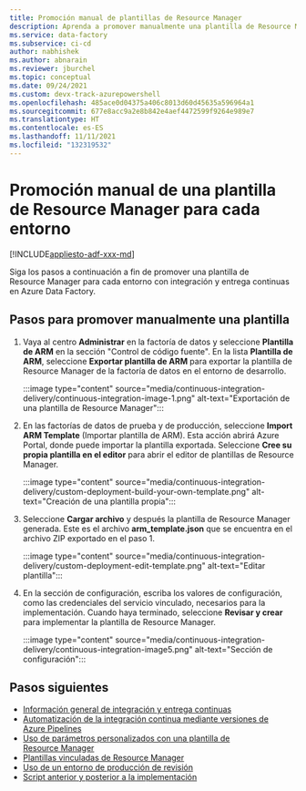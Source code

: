 ```yaml
---
title: Promoción manual de plantillas de Resource Manager
description: Aprenda a promover manualmente una plantilla de Resource Manager para varios entornos con integración y entrega continuas en Azure Data Factory.
ms.service: data-factory
ms.subservice: ci-cd
author: nabhishek
ms.author: abnarain
ms.reviewer: jburchel
ms.topic: conceptual
ms.date: 09/24/2021
ms.custom: devx-track-azurepowershell
ms.openlocfilehash: 485ace0d04375a406c8013d60d45635a596964a1
ms.sourcegitcommit: 677e8acc9a2e8b842e4aef4472599f9264e989e7
ms.translationtype: HT
ms.contentlocale: es-ES
ms.lasthandoff: 11/11/2021
ms.locfileid: "132319532"
---
```

# <a name="manually-promote-a-resource-manager-template-to-each-environment"></a>Promoción manual de una plantilla de Resource Manager para cada entorno

[!INCLUDE[appliesto-adf-xxx-md](includes/appliesto-adf-xxx-md.md)]

Siga los pasos a continuación a fin de promover una plantilla de Resource Manager para cada entorno con integración y entrega continuas en Azure Data Factory.

## <a name="steps-to-manually-promote-a-template"></a>Pasos para promover manualmente una plantilla

1. Vaya al centro **Administrar** en la factoría de datos y seleccione **Plantilla de ARM** en la sección "Control de código fuente". En la lista **Plantilla de ARM**, seleccione **Exportar plantilla de ARM** para exportar la plantilla de Resource Manager de la factoría de datos en el entorno de desarrollo.

   :::image type="content" source="media/continuous-integration-delivery/continuous-integration-image-1.png" alt-text="Exportación de una plantilla de Resource Manager":::

1. En las factorías de datos de prueba y de producción, seleccione **Import ARM Template** (Importar plantilla de ARM). Esta acción abrirá Azure Portal, donde puede importar la plantilla exportada. Seleccione **Cree su propia plantilla en el editor** para abrir el editor de plantillas de Resource Manager.

   :::image type="content" source="media/continuous-integration-delivery/custom-deployment-build-your-own-template.png" alt-text="Creación de una plantilla propia"::: 

1. Seleccione **Cargar archivo** y después la plantilla de Resource Manager generada. Este es el archivo **arm_template.json** que se encuentra en el archivo ZIP exportado en el paso 1.

   :::image type="content" source="media/continuous-integration-delivery/custom-deployment-edit-template.png" alt-text="Editar plantilla":::

1. En la sección de configuración, escriba los valores de configuración, como las credenciales del servicio vinculado, necesarios para la implementación. Cuando haya terminado, seleccione **Revisar y crear** para implementar la plantilla de Resource Manager.

   :::image type="content" source="media/continuous-integration-delivery/continuous-integration-image5.png" alt-text="Sección de configuración":::

## <a name="next-steps"></a>Pasos siguientes

- [Información general de integración y entrega continuas](continuous-integration-delivery.md)
- [Automatización de la integración continua mediante versiones de Azure Pipelines](continuous-integration-delivery-automate-azure-pipelines.md)
- [Uso de parámetros personalizados con una plantilla de Resource Manager](continuous-integration-delivery-resource-manager-custom-parameters.md)
- [Plantillas vinculadas de Resource Manager](continuous-integration-delivery-linked-templates.md)
- [Uso de un entorno de producción de revisión](continuous-integration-delivery-hotfix-environment.md)
- [Script anterior y posterior a la implementación](continuous-integration-delivery-sample-script.md)